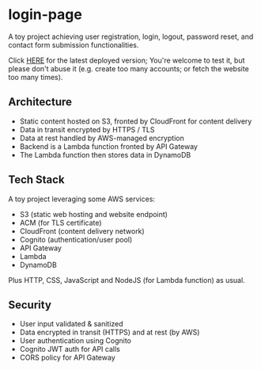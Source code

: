 # login-page

A toy project achieving user registration, login, logout, password reset, and contact form submission functionalities.

Click [HERE](https://login.leohong.dev/) for the latest deployed version; You're welcome to test it, but please don't abuse it (e.g. create too many accounts; or fetch the website too many times).

## Architecture

- Static content hosted on S3, fronted by CloudFront for content delivery
- Data in transit encrypted by HTTPS / TLS
- Data at rest handled by AWS-managed encryption
- Backend is a Lambda function fronted by API Gateway
- The Lambda function then stores data in DynamoDB

## Tech Stack

A toy project leveraging some AWS services:

- S3 (static web hosting and website endpoint)
- ACM (for TLS certificate)
- CloudFront (content delivery network)
- Cognito (authentication/user pool)
- API Gateway
- Lambda
- DynamoDB

Plus HTTP, CSS, JavaScript and NodeJS (for Lambda function) as usual.

## Security

- User input validated & sanitized
- Data encrypted in transit (HTTPS) and at rest (by AWS)
- User authentication using Cognito
- Cognito JWT auth for API calls
- CORS policy for API Gateway
